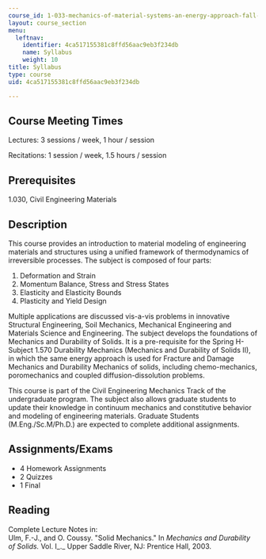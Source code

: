 ```yaml
---
course_id: 1-033-mechanics-of-material-systems-an-energy-approach-fall-2003
layout: course_section
menu:
  leftnav:
    identifier: 4ca517155381c8ffd56aac9eb3f234db
    name: Syllabus
    weight: 10
title: Syllabus
type: course
uid: 4ca517155381c8ffd56aac9eb3f234db

---
```


Course Meeting Times
--------------------

Lectures: 3 sessions / week, 1 hour / session

Recitations: 1 session / week, 1.5 hours / session

Prerequisites
-------------

1.030, Civil Engineering Materials

Description
-----------

This course provides an introduction to material modeling of engineering materials and structures using a unified framework of thermodynamics of irreversible processes. The subject is composed of four parts:

1.  Deformation and Strain
2.  Momentum Balance, Stress and Stress States
3.  Elasticity and Elasticity Bounds
4.  Plasticity and Yield Design

Multiple applications are discussed vis-a-vis problems in innovative Structural Engineering, Soil Mechanics, Mechanical Engineering and Materials Science and Engineering. The subject develops the foundations of Mechanics and Durability of Solids. It is a pre-requisite for the Spring H-Subject 1.570 Durability Mechanics (Mechanics and Durability of Solids II), in which the same energy approach is used for Fracture and Damage Mechanics and Durability Mechanics of solids, including chemo-mechanics, poromechanics and coupled diffusion-dissolution problems.

This course is part of the Civil Engineering Mechanics Track of the undergraduate program. The subject also allows graduate students to update their knowledge in continuum mechanics and constitutive behavior and modeling of engineering materials. Graduate Students (M.Eng./Sc.M/Ph.D.) are expected to complete additional assignments.

Assignments/Exams
-----------------

*   4 Homework Assignments
*   2 Quizzes
*   1 Final

Reading
-------

Complete Lecture Notes in:  
Ulm, F.-J., and O. Coussy. "Solid Mechanics." In _Mechanics and Durability of Solids._ Vol. I_._ Upper Saddle River, NJ: Prentice Hall, 2003.